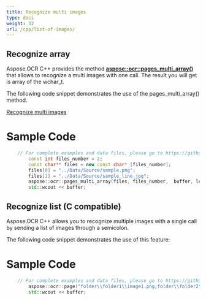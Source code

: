 ```yaml
---
title: Recognize multi images
type: docs
weight: 32
url: /cpp/list-of-images/
---
```


## **Recognize array**

Aspose.OCR C++ provides the method [**aspose::ocr::pages_multi_array()**](https://apireference.aspose.com/ocr/cpp/groupAspose#gaf08d9093df5705f826c27ff9ea708ea0)
that allows to recognize a multi images with one call. The result you will get is array of the wchar_t.

The following code snippet demonstrates the use of the pages_multi_array() method.


[Recognize multi images](/ocr/cpp/array-of-images/)

# Sample Code 

```cpp
	// For complete examples and data files, please go to https://github.com/aspose-ocr/Aspose.OCR-for-C
		const int files_number = 2;
		const char** files = new const char* [files_number];
		files[0] = "../Data/Source/sample.png";
		files[1] = "../Data/Source/sample_line.jpg";
		aspose::ocr::pages_multi_array(files, files_number,  buffer, len, settings);
		std::wcout << buffer;
```


## **Recognize list (C compatible)**

Aspose.OCR C++ allows you to recognize multiple images with a single call by sending a list of images through a semicolon.

The following code snippet demonstrates the use of this feature:

# Sample Code 

```cpp
	// For complete examples and data files, please go to https://github.com/aspose-ocr/Aspose.OCR-for-C
		aspose::ocr::page("folder\\folder1\\image1.png;folder\\folder2\\image2.png", buffer, len);
		std::wcout << buffer;
```
